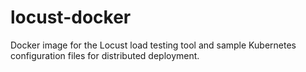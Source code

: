 # locust-docker
Docker image for the Locust load testing tool and sample Kubernetes configuration files for distributed deployment.
